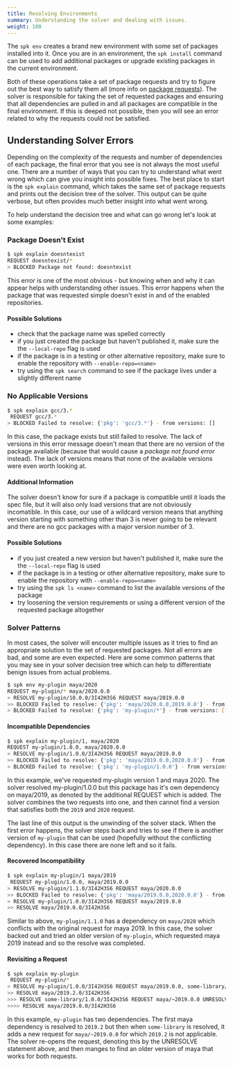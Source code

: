 ```yaml
---
title: Resolving Environments
summary: Understanding the solver and dealing with issues.
weight: 100
---
```


The `spk env` creates a brand new environment with some set of packages installed into it. Once you are in an environment, the `spk install` command can be used to add additional packages or upgrade existing packages in the current environment.

Both of these operations take a set of package requests and try to figure out the best way to satisfy them all (more info on [package requests](../versioning)). The solver is responsible for taking the set of requested packages and ensuring that all dependencies are pulled in and all packages are compatible in the final environment. If this is deeped not possible, then you will see an error related to why the requests could not be satisfied.

## Understanding Solver Errors

Depending on the complexity of the requests and number of dependencies of each package, the final error that you see is not always the most useful one. There are a number of ways that you can try to understand what went wrong which can give you insight into possible fixes. The best place to start is the `spk explain` command, which takes the same set of package requests and prints out the decision tree of the solver. This output can be quite verbose, but often provides much better insight into what went wrong.

To help understand the decision tree and what can go wrong let's look at some examples:

### Package Doesn't Exist

```bash
$ spk explain doesntexist
REQUEST doesntexist/*
> BLOCKED Package not found: doesntexist
```

This error is one of the most obvious - but knowing when and why it can appear helps with understanding other issues. This error happens when the package that was requested simple doesn't exist in and of the enabled repositories.

#### Possible Solutions

- check that the package name was spelled correctly
- if you just created the package but haven't published it, make sure the the `--local-repo` flag is used
- if the package is in a testing or other alternative repository, make sure to enable the repository with `--enable-repo=<name>`
- try using the `spk search` command to see if the package lives under a slightly different name

### No Applicable Versions

```bash
$ spk explain gcc/3.*
 REQUEST gcc/3.*
> BLOCKED Failed to resolve: {'pkg': 'gcc/3.*'} - from versions: []
```

In this case, the package exists but still failed to resolve. The lack of versions in this error message doesn't mean that there are no version of the package available (because that would cause a _package not found error_ instead). The lack of versions means that none of the available versions were even worth looking at.

#### Additional Information

The solver doesn't know for sure if a package is compatible until it loads the spec file, but it will also only load versions that are not obviously incomatible. In this case, our use of a wildcard version means that anything version starting with something other than 3 is never going to be relevant and there are no gcc packages with a major version number of 3.

#### Possible Solutions

- if you just created a new version but haven't published it, make sure the the `--local-repo` flag is used
- if the package is in a testing or other alternative repository, make sure to enable the repository with `--enable-repo=<name>`
- try using the `spk ls <name>` command to list the available versions of the package
- try loosening the version requirements or using a different version of the requested package altogether

### Solver Patterns

In most cases, the solver will encouter multiple issues as it tries to find an appropriate solution to the set of requested packages. Not all errors are bad, and some are even expected. Here are some common patterns that you may see in your solver decision tree which can help to differentiate benign issues from actual problems.

```bash
$ spk env my-plugin maya/2020
REQUEST my-plugin/* maya/2020.0.0
> RESOLVE my-plugin/10.0.0/3I42H3S6 REQUEST maya/2019.0.0
>> BLOCKED Failed to resolve: {'pkg': 'maya/2020.0.0,2019.0.0'} - from versions: [2019.2.0, 2020.2.1]
> BLOCKED Failed to resolve: {'pkg': 'my-plugin/*'} - from versions: [10.0.0]
```

#### Incompatible Dependencies

```bash
$ spk explain my-plugin/1, maya/2020
REQUEST my-plugin/1.0.0, maya/2020.0.0
> RESOLVE my-plugin/1.0.0/3I42H3S6 REQUEST maya/2019.0.0
>> BLOCKED Failed to resolve: {'pkg': 'maya/2019.0.0,2020.0.0'} - from versions: [2020.0.0]
> BLOCKED Failed to resolve: {'pkg': 'my-plugin/1.0.0'} - from versions: [1.0.0]
```

In this example, we've requested my-plugin version 1 and maya 2020. The solver resolved my-plugin/1.0.0 but this package has it's own dependency on maya/2019, as denoted by the additional REQUEST which is added. The solver combines the two requests into one, and then cannot find a version that satisfies both the `2019` and `2020` request.

The last line of this output is the unwinding of the solver stack. When the first error happens, the solver steps back and tries to see if there is another version of `my-plugin` that can be used (hopefully without the conflicting dependency). In this case there are none left and so it fails.

#### Recovered Incompatibility

```bash
$ spk explain my-plugin/1 maya/2019
 REQUEST my-plugin/1.0.0, maya/2019.0.0
> RESOLVE my-plugin/1.1.0/3I42H3S6 REQUEST maya/2020.0.0
>> BLOCKED Failed to resolve: {'pkg': 'maya/2019.0.0,2020.0.0'} - from versions: [2020.0.0]
> RESOLVE my-plugin/1.0.0/3I42H3S6 REQUEST maya/2019.0.0
>> RESOLVE maya/2019.0.0/3I42H3S6
```

Similar to above, `my-plugin/1.1.0` has a dependency on `maya/2020` which conflicts with the original request for maya 2019. In this case, the solver backed out and tried an older version of `my-plugin`, which requested maya 2019 instead and so the resolve was completed.

#### Revisiting a Request

```bash
$ spk explain my-plugin
 REQUEST my-plugin/*
> RESOLVE my-plugin/1.0.0/3I42H3S6 REQUEST maya/2019.0.0, some-library/1.0.0
>> RESOLVE maya/2019.2.0/3I42H3S6
>>> RESOLVE some-library/1.0.0/3I42H3S6 REQUEST maya/~2019.0.0 UNRESOLVE maya
>>>> RESOLVE maya/2019.0.0/3I42H3S6
```

In this example, `my-plugin` has two dependencies. The first maya dependency is resolved to `2019.2` but then when `some-library` is resolved, it adds a new request for `maya/~2019.0.0` for which `2019.2` is not applicable. The solver re-opens the request, denoting this by the UNRESOLVE statement above, and then manges to find an older version of maya that works for both requests.
